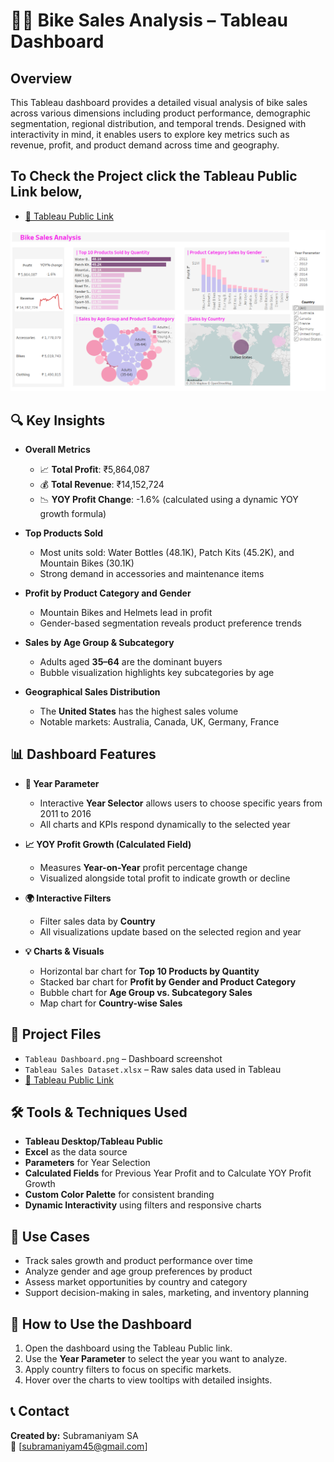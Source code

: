 
# 🚴‍♂️ Bike Sales Analysis – Tableau Dashboard

## Overview

This Tableau dashboard provides a detailed visual analysis of bike sales across various dimensions including product performance, demographic segmentation, regional distribution, and temporal trends. Designed with interactivity in mind, it enables users to explore key metrics such as revenue, profit, and product demand across time and geography.
## To Check the Project click the Tableau Public Link below,
- [🔗 Tableau Public Link](https://public.tableau.com/app/profile/subramaniyam.sa/viz/BikeSales_17483383940540/Dashboard2?publish=yes)

![Tableau Dashboard Pic](Bike-Sales-Analysis.png)

## 🔍 Key Insights

- **Overall Metrics**
  - 📈 **Total Profit**: ₹5,864,087
  - 💰 **Total Revenue**: ₹14,152,724
  - 📉 **YOY Profit Change**: -1.6% (calculated using a dynamic YOY growth formula)

- **Top Products Sold**
  - Most units sold: Water Bottles (48.1K), Patch Kits (45.2K), and Mountain Bikes (30.1K)
  - Strong demand in accessories and maintenance items

- **Profit by Product Category and Gender**
  - Mountain Bikes and Helmets lead in profit
  - Gender-based segmentation reveals product preference trends

- **Sales by Age Group & Subcategory**
  - Adults aged **35–64** are the dominant buyers
  - Bubble visualization highlights key subcategories by age

- **Geographical Sales Distribution**
  - The **United States** has the highest sales volume
  - Notable markets: Australia, Canada, UK, Germany, France

## 📊 Dashboard Features

- **📅 Year Parameter**
  - Interactive **Year Selector** allows users to choose specific years from 2011 to 2016
  - All charts and KPIs respond dynamically to the selected year

- **📈 YOY Profit Growth (Calculated Field)**
  - Measures **Year-on-Year** profit percentage change
  - Visualized alongside total profit to indicate growth or decline

- **🌍 Interactive Filters**
  - Filter sales data by **Country**
  - All visualizations update based on the selected region and year

- **💡 Charts & Visuals**
  - Horizontal bar chart for **Top 10 Products by Quantity**
  - Stacked bar chart for **Profit by Gender and Product Category**
  - Bubble chart for **Age Group vs. Subcategory Sales**
  - Map chart for **Country-wise Sales**

## 📁 Project Files

- `Tableau Dashboard.png` – Dashboard screenshot
- `Tableau Sales Dataset.xlsx` – Raw sales data used in Tableau
- [🔗 Tableau Public Link](https://public.tableau.com/app/profile/subramaniyam.sa/viz/BikeSales_17483383940540/Dashboard2?publish=yes)

## 🛠️ Tools & Techniques Used

- **Tableau Desktop/Tableau Public**
- **Excel** as the data source
- **Parameters** for Year Selection
- **Calculated Fields** for Previous Year Profit and to Calculate YOY Profit Growth
- **Custom Color Palette** for consistent branding
- **Dynamic Interactivity** using filters and responsive charts

## 🧠 Use Cases

- Track sales growth and product performance over time
- Analyze gender and age group preferences by product
- Assess market opportunities by country and category
- Support decision-making in sales, marketing, and inventory planning

## 📌 How to Use the Dashboard

1. Open the dashboard using the Tableau Public link.
2. Use the **Year Parameter** to select the year you want to analyze.
3. Apply country filters to focus on specific markets.
4. Hover over the charts to view tooltips with detailed insights.

## 📞 Contact

**Created by:** Subramaniyam SA  
📧 [subramaniyam45@gmail.com]

